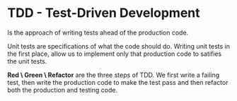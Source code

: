 # TDD - Test-Driven Development
Is the approach of writing tests ahead of the production code.

Unit tests are specifications of what the code should do. Writing unit tests in the first place, allow us to implement only that production code to satifies the unit tests.

**Red \ Green \ Refactor** are the three steps of TDD. We first write a failing test, then write the production code to make the test pass and then refactor both the production and testing code.

